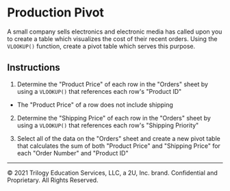 # Production Pivot

A small company sells electronics and electronic media has called upon you to create a table which visualizes the cost of their recent orders. Using the `VLOOKUP()` function, create a pivot table which serves this purpose.

## Instructions

1. Determine the "Product Price" of each row in the "Orders" sheet by using a `VLOOKUP()` that references each row's "Product ID"

* The "Product Price" of a row does not include shipping

2. Determine the "Shipping Price" of each row in the "Orders" sheet by using a `VLOOKUP()` that references each row's "Shipping Priority"

3. Select all of the data on the "Orders" sheet and create a new pivot table that calculates the sum of both "Product Price" and "Shipping Price" for each "Order Number" and "Product ID"

---

© 2021 Trilogy Education Services, LLC, a 2U, Inc. brand.  Confidential and Proprietary.  All Rights Reserved.